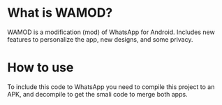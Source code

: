# What is WAMOD?
WAMOD is a modification (mod) of WhatsApp for Android. Includes new features to personalize the app, new designs, and some privacy.

# How to use
To include this code to WhatsApp you need to compile this project to an APK, and decompile to get the smali code to merge both apps.
